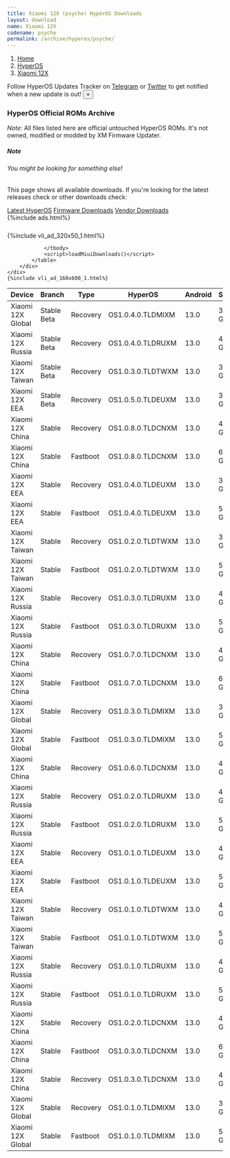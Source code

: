 ```yaml
---
title: Xiaomi 12X (psyche) HyperOS Downloads
layout: download
name: Xiaomi 12X
codename: psyche
permalink: /archive/hyperos/psyche/
---
```

<nav aria-label="breadcrumb">
    <ol class="breadcrumb">
        <li class="breadcrumb-item"><a href="/">Home</a></li>
        <li class="breadcrumb-item"><a href="/hyperos/">HyperOS</a></li>
        <li class="breadcrumb-item active" aria-current="page"><a href="/hyperos/psyche/">Xiaomi 12X</a></li>
    </ol>
</nav>
<div class="alert alert-primary alert-dismissible fade show" role="alert">
    Follow HyperOS Updates Tracker on <a href="https://t.me/MIUIUpdatesTracker" class="alert-link">Telegram</a>
     or <a href="https://twitter.com/MiFwUpdater" class="alert-link">Twitter</a> to get notified when a new update is out!
    <button type="button" class="close" data-dismiss="alert" aria-label="Close">
        <span aria-hidden="true">&times;</span>
    </button>
</div>

### HyperOS Official ROMs Archive
*Note*: All files listed here are official untouched HyperOS ROMs. It's not owned, modified or modded by XM Firmware Updater.
<div class="card">
  <div class="card-body">
    <h5 class="card-title">Note</h5>
    <h6 class="card-subtitle mb-2 text-muted">You might be looking for something else!</h6>
    <p class="card-text">This page shows all available downloads.
     If you're looking for the latest releases check or other downloads check:</p>
    <a href="/hyperos/psyche/" class="card-link">Latest HyperOS</a>
    <a href="/firmware/psyche/" class="card-link">Firmware Downloads</a>
    <a href="/vendor/psyche/" class="card-link">Vendor Downloads</a>
  </div>
</div>
{%include ads.html%}
<div class="row justify-content-center">
    <div class="col-10">
        <div class="table-responsive-md" style="margin-top: 25px;">
            {%include vli_ad_320x50_1.html%}
            <table id="miui" class="display dt-responsive nowrap compact table table-striped table-hover table-sm">
                <thead class="thead-dark">
                    <tr>
                        <th data-ref="device">Device</th>
                        <th data-ref="branch">Branch</th>
                        <th data-ref="type">Type</th>
                        <th data-ref="miui">HyperOS</th>
                        <th data-ref="android">Android</th>
                        <th data-ref="size">Size</th>
                        <th data-ref="size">Date</th>
                        <th data-ref="link">Link</th>
                    </tr>
                </thead>
                <tbody>
                <tr><td>Xiaomi 12X Global</td><td>Stable Beta</td><td>Recovery</td><td>OS1.0.4.0.TLDMIXM</td><td>13.0</td><td>3.9 GB</td><td>2024-08-29</td><td><a href="/hyperos/psyche/stable beta/OS1.0.4.0.TLDMIXM/">Download</a></td></tr>
<tr><td>Xiaomi 12X Russia</td><td>Stable Beta</td><td>Recovery</td><td>OS1.0.4.0.TLDRUXM</td><td>13.0</td><td>4.0 GB</td><td>2024-08-29</td><td><a href="/hyperos/psyche/stable beta/OS1.0.4.0.TLDRUXM/">Download</a></td></tr>
<tr><td>Xiaomi 12X Taiwan</td><td>Stable Beta</td><td>Recovery</td><td>OS1.0.3.0.TLDTWXM</td><td>13.0</td><td>3.9 GB</td><td>2024-08-29</td><td><a href="/hyperos/psyche/stable beta/OS1.0.3.0.TLDTWXM/">Download</a></td></tr>
<tr><td>Xiaomi 12X EEA</td><td>Stable Beta</td><td>Recovery</td><td>OS1.0.5.0.TLDEUXM</td><td>13.0</td><td>3.9 GB</td><td>2024-08-21</td><td><a href="/hyperos/psyche/stable beta/OS1.0.5.0.TLDEUXM/">Download</a></td></tr>
<tr><td>Xiaomi 12X China</td><td>Stable</td><td>Recovery</td><td>OS1.0.8.0.TLDCNXM</td><td>13.0</td><td>4.1 GB</td><td>2024-08-17</td><td><a href="/hyperos/psyche/stable/OS1.0.8.0.TLDCNXM/">Download</a></td></tr>
<tr><td>Xiaomi 12X China</td><td>Stable</td><td>Fastboot</td><td>OS1.0.8.0.TLDCNXM</td><td>13.0</td><td>6.2 GB</td><td>2024-08-12</td><td><a href="/hyperos/psyche/stable/OS1.0.8.0.TLDCNXM/">Download</a></td></tr>
<tr><td>Xiaomi 12X EEA</td><td>Stable</td><td>Recovery</td><td>OS1.0.4.0.TLDEUXM</td><td>13.0</td><td>3.9 GB</td><td>2024-08-13</td><td><a href="/hyperos/psyche/stable/OS1.0.4.0.TLDEUXM/">Download</a></td></tr>
<tr><td>Xiaomi 12X EEA</td><td>Stable</td><td>Fastboot</td><td>OS1.0.4.0.TLDEUXM</td><td>13.0</td><td>5.6 GB</td><td>2024-07-15</td><td><a href="/hyperos/psyche/stable/OS1.0.4.0.TLDEUXM/">Download</a></td></tr>
<tr><td>Xiaomi 12X Taiwan</td><td>Stable</td><td>Recovery</td><td>OS1.0.2.0.TLDTWXM</td><td>13.0</td><td>3.9 GB</td><td>2024-07-31</td><td><a href="/hyperos/psyche/stable/OS1.0.2.0.TLDTWXM/">Download</a></td></tr>
<tr><td>Xiaomi 12X Taiwan</td><td>Stable</td><td>Fastboot</td><td>OS1.0.2.0.TLDTWXM</td><td>13.0</td><td>5.1 GB</td><td>2024-07-15</td><td><a href="/hyperos/psyche/stable/OS1.0.2.0.TLDTWXM/">Download</a></td></tr>
<tr><td>Xiaomi 12X Russia</td><td>Stable</td><td>Recovery</td><td>OS1.0.3.0.TLDRUXM</td><td>13.0</td><td>4.0 GB</td><td>2024-07-31</td><td><a href="/hyperos/psyche/stable/OS1.0.3.0.TLDRUXM/">Download</a></td></tr>
<tr><td>Xiaomi 12X Russia</td><td>Stable</td><td>Fastboot</td><td>OS1.0.3.0.TLDRUXM</td><td>13.0</td><td>5.7 GB</td><td>2024-07-15</td><td><a href="/hyperos/psyche/stable/OS1.0.3.0.TLDRUXM/">Download</a></td></tr>
<tr><td>Xiaomi 12X China</td><td>Stable</td><td>Recovery</td><td>OS1.0.7.0.TLDCNXM</td><td>13.0</td><td>4.1 GB</td><td>2024-07-31</td><td><a href="/hyperos/psyche/stable/OS1.0.7.0.TLDCNXM/">Download</a></td></tr>
<tr><td>Xiaomi 12X China</td><td>Stable</td><td>Fastboot</td><td>OS1.0.7.0.TLDCNXM</td><td>13.0</td><td>6.2 GB</td><td>2024-07-26</td><td><a href="/hyperos/psyche/stable/OS1.0.7.0.TLDCNXM/">Download</a></td></tr>
<tr><td>Xiaomi 12X Global</td><td>Stable</td><td>Recovery</td><td>OS1.0.3.0.TLDMIXM</td><td>13.0</td><td>3.9 GB</td><td>2024-07-19</td><td><a href="/hyperos/psyche/stable/OS1.0.3.0.TLDMIXM/">Download</a></td></tr>
<tr><td>Xiaomi 12X Global</td><td>Stable</td><td>Fastboot</td><td>OS1.0.3.0.TLDMIXM</td><td>13.0</td><td>5.8 GB</td><td>2024-07-09</td><td><a href="/hyperos/psyche/stable/OS1.0.3.0.TLDMIXM/">Download</a></td></tr>
<tr><td>Xiaomi 12X China</td><td>Stable</td><td>Recovery</td><td>OS1.0.6.0.TLDCNXM</td><td>13.0</td><td>4.1 GB</td><td>2024-07-16</td><td><a href="/hyperos/psyche/stable/OS1.0.6.0.TLDCNXM/">Download</a></td></tr>
<tr><td>Xiaomi 12X Russia</td><td>Stable</td><td>Recovery</td><td>OS1.0.2.0.TLDRUXM</td><td>13.0</td><td>4.0 GB</td><td>2024-05-14</td><td><a href="/hyperos/psyche/stable/OS1.0.2.0.TLDRUXM/">Download</a></td></tr>
<tr><td>Xiaomi 12X Russia</td><td>Stable</td><td>Fastboot</td><td>OS1.0.2.0.TLDRUXM</td><td>13.0</td><td>5.7 GB</td><td>2024-05-06</td><td><a href="/hyperos/psyche/stable/OS1.0.2.0.TLDRUXM/">Download</a></td></tr>
<tr><td>Xiaomi 12X EEA</td><td>Stable</td><td>Recovery</td><td>OS1.0.1.0.TLDEUXM</td><td>13.0</td><td>4.1 GB</td><td>2024-04-10</td><td><a href="/hyperos/psyche/stable/OS1.0.1.0.TLDEUXM/">Download</a></td></tr>
<tr><td>Xiaomi 12X EEA</td><td>Stable</td><td>Fastboot</td><td>OS1.0.1.0.TLDEUXM</td><td>13.0</td><td>5.7 GB</td><td>2024-03-12</td><td><a href="/hyperos/psyche/stable/OS1.0.1.0.TLDEUXM/">Download</a></td></tr>
<tr><td>Xiaomi 12X Taiwan</td><td>Stable</td><td>Recovery</td><td>OS1.0.1.0.TLDTWXM</td><td>13.0</td><td>4.0 GB</td><td>2024-04-10</td><td><a href="/hyperos/psyche/stable/OS1.0.1.0.TLDTWXM/">Download</a></td></tr>
<tr><td>Xiaomi 12X Taiwan</td><td>Stable</td><td>Fastboot</td><td>OS1.0.1.0.TLDTWXM</td><td>13.0</td><td>5.2 GB</td><td>2024-03-20</td><td><a href="/hyperos/psyche/stable/OS1.0.1.0.TLDTWXM/">Download</a></td></tr>
<tr><td>Xiaomi 12X Russia</td><td>Stable</td><td>Recovery</td><td>OS1.0.1.0.TLDRUXM</td><td>13.0</td><td>4.0 GB</td><td>2024-04-03</td><td><a href="/hyperos/psyche/stable/OS1.0.1.0.TLDRUXM/">Download</a></td></tr>
<tr><td>Xiaomi 12X Russia</td><td>Stable</td><td>Fastboot</td><td>OS1.0.1.0.TLDRUXM</td><td>13.0</td><td>5.7 GB</td><td>2024-03-13</td><td><a href="/hyperos/psyche/stable/OS1.0.1.0.TLDRUXM/">Download</a></td></tr>
<tr><td>Xiaomi 12X China</td><td>Stable</td><td>Recovery</td><td>OS1.0.2.0.TLDCNXM</td><td>13.0</td><td>4.0 GB</td><td>2024-01-29</td><td><a href="/hyperos/psyche/stable/OS1.0.2.0.TLDCNXM/">Download</a></td></tr>
<tr><td>Xiaomi 12X China</td><td>Stable</td><td>Fastboot</td><td>OS1.0.3.0.TLDCNXM</td><td>13.0</td><td>6.3 GB</td><td>2024-03-05</td><td><a href="/hyperos/psyche/stable/OS1.0.3.0.TLDCNXM/">Download</a></td></tr>
<tr><td>Xiaomi 12X China</td><td>Stable</td><td>Recovery</td><td>OS1.0.3.0.TLDCNXM</td><td>13.0</td><td>4.1 GB</td><td>2024-02-19</td><td><a href="/hyperos/psyche/stable/OS1.0.3.0.TLDCNXM/">Download</a></td></tr>
<tr><td>Xiaomi 12X Global</td><td>Stable</td><td>Recovery</td><td>OS1.0.1.0.TLDMIXM</td><td>13.0</td><td>3.9 GB</td><td>2024-02-29</td><td><a href="/hyperos/psyche/stable/OS1.0.1.0.TLDMIXM/">Download</a></td></tr>
<tr><td>Xiaomi 12X Global</td><td>Stable</td><td>Fastboot</td><td>OS1.0.1.0.TLDMIXM</td><td>13.0</td><td>5.9 GB</td><td>2024-02-19</td><td><a href="/hyperos/psyche/stable/OS1.0.1.0.TLDMIXM/">Download</a></td></tr>

                </tbody>
                <script>loadMiuiDownloads()</script>
            </table>
        </div>
    </div>
    {%include vli_ad_160x600_1.html%}
</div>
